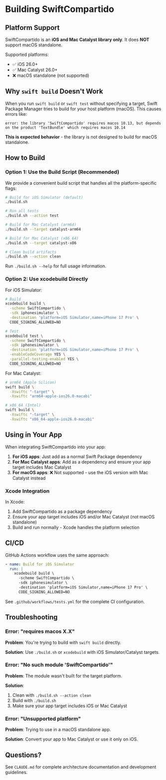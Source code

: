 # Building SwiftCompartido

## Platform Support

SwiftCompartido is an **iOS and Mac Catalyst library only**. It does **NOT** support macOS standalone.

Supported platforms:
- ✅ iOS 26.0+
- ✅ Mac Catalyst 26.0+
- ❌ macOS standalone (not supported)

## Why `swift build` Doesn't Work

When you run `swift build` or `swift test` without specifying a target, Swift Package Manager tries to build for your host platform (macOS). This causes errors like:

```
error: the library 'SwiftCompartido' requires macos 10.13, but depends on the product 'TextBundle' which requires macos 10.14
```

**This is expected behavior** - the library is not designed to build for macOS standalone.

## How to Build

### Option 1: Use the Build Script (Recommended)

We provide a convenient build script that handles all the platform-specific flags:

```bash
# Build for iOS Simulator (default)
./build.sh

# Run all tests
./build.sh --action test

# Build for Mac Catalyst (arm64)
./build.sh --target catalyst-arm64

# Build for Mac Catalyst (x86_64)
./build.sh --target catalyst-x86

# Clean build artifacts
./build.sh --action clean
```

Run `./build.sh --help` for full usage information.

### Option 2: Use xcodebuild Directly

For iOS Simulator:

```bash
# Build
xcodebuild build \
  -scheme SwiftCompartido \
  -sdk iphonesimulator \
  -destination 'platform=iOS Simulator,name=iPhone 17 Pro' \
  CODE_SIGNING_ALLOWED=NO

# Test
xcodebuild test \
  -scheme SwiftCompartido \
  -sdk iphonesimulator \
  -destination 'platform=iOS Simulator,name=iPhone 17 Pro' \
  -enableCodeCoverage YES \
  -parallel-testing-enabled YES \
  CODE_SIGNING_ALLOWED=NO
```

For Mac Catalyst:

```bash
# arm64 (Apple Silicon)
swift build \
  -Xswiftc "-target" \
  -Xswiftc "arm64-apple-ios26.0-macabi"

# x86_64 (Intel)
swift build \
  -Xswiftc "-target" \
  -Xswiftc "x86_64-apple-ios26.0-macabi"
```

## Using in Your App

When integrating SwiftCompartido into your app:

1. **For iOS apps**: Just add as a normal Swift Package dependency
2. **For Mac Catalyst apps**: Add as a dependency and ensure your app target includes Mac Catalyst
3. **For macOS apps**: ❌ Not supported - use the iOS version with Mac Catalyst instead

### Xcode Integration

In Xcode:
1. Add SwiftCompartido as a package dependency
2. Ensure your app target includes iOS and/or Mac Catalyst (not macOS standalone)
3. Build and run normally - Xcode handles the platform selection

## CI/CD

GitHub Actions workflow uses the same approach:

```yaml
- name: Build for iOS Simulator
  run: |
    xcodebuild build \
      -scheme SwiftCompartido \
      -sdk iphonesimulator \
      -destination 'platform=iOS Simulator,name=iPhone 17 Pro' \
      CODE_SIGNING_ALLOWED=NO
```

See `.github/workflows/tests.yml` for the complete CI configuration.

## Troubleshooting

### Error: "requires macos X.X"

**Problem**: You're trying to build with `swift build` directly.

**Solution**: Use `./build.sh` or `xcodebuild` with iOS Simulator/Catalyst targets.

### Error: "No such module 'SwiftCompartido'"

**Problem**: The module wasn't built for the target platform.

**Solution**:
1. Clean with `./build.sh --action clean`
2. Build with `./build.sh`
3. Make sure your app target includes iOS or Mac Catalyst

### Error: "Unsupported platform"

**Problem**: Trying to use in a macOS standalone app.

**Solution**: Convert your app to Mac Catalyst or use it only on iOS.

## Questions?

See `CLAUDE.md` for complete architecture documentation and development guidelines.
